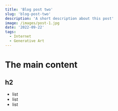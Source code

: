 ```yaml
---
title: 'Blog post two'
slug: 'blog-post-two'
description: 'A short description about this post'
image: /images/post-1.jpg
date: '2022-09-22'
tags:
  - Internet
  - Generative Art
---
```


# The main content
## h2

- list
- list
- list
